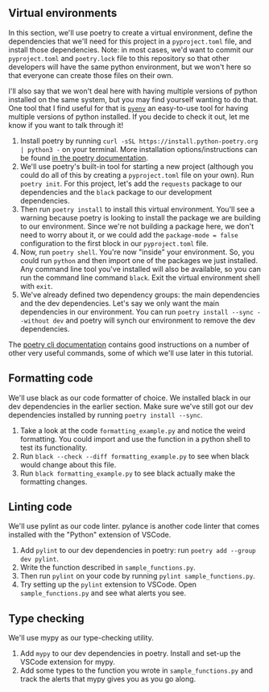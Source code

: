 ## Virtual environments

In this section, we'll use poetry to create a virtual environment, define the dependencies that we'll need for this project in a `pyproject.toml` file, and install those dependencies. Note: in most cases, we'd want to commit our `pyproject.toml` and `poetry.lock` file to this repository so that other developers will have the same python environment, but we won't here so that everyone can create those files on their own. 

I'll also say that we won't deal here with having multiple versions of python installed on the same system, but you may find yourself wanting to do that. One tool that I find useful for that is [`pyenv`](https://github.com/pyenv/pyenv) an easy-to-use tool for having multiple versions of python installed. If you decide to check it out, let me know if you want to talk through it!

1. Install poetry by running `curl -sSL https://install.python-poetry.org | python3 -` on your terminal. More installation options/instructions can be found [in the poetry documentation](https://python-poetry.org/docs/#installation).
2. We'll use poetry's built-in tool for starting a new project (although you could do all of this by creating a `pyproject.toml` file on your own). Run `poetry init`. For this project, let's add the `requests` package to our dependencies and the `black` package to our development dependencies. 
3. Then run `poetry install` to install this virtual environment. You'll see a warning because poetry is looking to install the package we are building to our environment. Since we're not building a package here, we don't need to worry about it, or we could add the `package-mode = false` configuration to the first block in our `pyproject.toml` file.
4. Now, run `poetry shell`. You're now "inside" your environment. So, you could run `python` and then import one of the packages we just installed. Any command line tool you've installed will also be available, so you can run the command line command `black`. Exit the virtual environment shell with `exit`.
5. We've already defined two dependency groups: the main dependencies and the dev dependencies. Let's say we only want the main dependencies in our environment. You can run `poetry install --sync --without dev` and poetry will synch our environment to remove the dev dependencies. 

The [poetry cli documentation](https://python-poetry.org/docs/cli/) contains good instructions on a number of other very useful commands, some of which we'll  use later in this tutorial.

## Formatting code

We'll use black as our code formatter of choice. We installed black in our dev dependencies in the earlier section. Make sure we've still got our dev dependencies installed by running `poetry install --sync`. 

1. Take a look at the code `formatting_example.py` and notice the weird formatting. You could import and use the function in a python shell to test its functionality.
2. Run `black --check --diff formatting_example.py` to see when black would change about this file. 
3. Run `black formatting_example.py` to see black actually make the formatting changes. 

## Linting code

We'll use pylint as our code linter. pylance is another code linter that comes installed with the "Python" extension of VSCode.

1. Add `pylint` to our dev dependencies in poetry: run `poetry add --group dev pylint`. 
2. Write the function described in `sample_functions.py`.
3. Then run `pylint` on your code by running `pylint sample_functions.py`. 
4. Try setting up the `pylint` extension to VSCode. Open `sample_functions.py` and see what alerts you see.

## Type checking

We'll use mypy as our type-checking utility.

1. Add `mypy` to our dev dependencies in poetry. Install and set-up the VSCode extension for mypy.
2. Add some types to the function you wrote in `sample_functions.py` and track the alerts that mypy gives you as you go along.